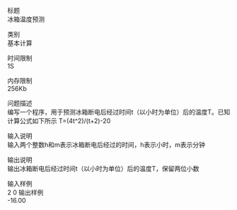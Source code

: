 标题	
冰箱温度预测

类别	
基本计算

时间限制	
1S

内存限制	
256Kb

问题描述	
编写一个程序，用于预测冰箱断电后经过时间t（以小时为单位）后的温度T。已知计算公式如下所示
T=(4t^2)/(t+2)-20

输入说明	
输入两个整数h和m表示冰箱断电后经过的时间，h表示小时，m表示分钟

输出说明	
输出冰箱断电后经过时间t（以小时为单位）后的温度T，保留两位小数

输入样例	
2 0
输出样例	
-16.00
